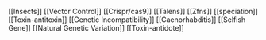[[Insects]]
[[Vector Control]]
[[Crispr/cas9]]
[[Talens]]
[[Zfns]]
[[speciation]]
[[Toxin-antitoxin]]
[[Genetic Incompatibility]]
[[Caenorhabditis]]
[[Selfish Gene]]
[[Natural Genetic Variation]]
[[Toxin-antidote]]
